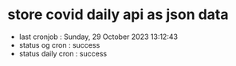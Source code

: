 # store covid daily api as json data

- last cronjob : Sunday, 29 October 2023 13:12:43
- status og cron : success
- status daily cron : success
      
      
